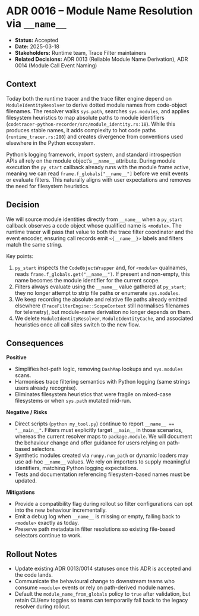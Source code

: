 # ADR 0016 – Module Name Resolution via `__name__`

- **Status:** Accepted
- **Date:** 2025-03-18
- **Stakeholders:** Runtime team, Trace Filter maintainers
- **Related Decisions:** ADR 0013 (Reliable Module Name Derivation), ADR 0014 (Module Call Event Naming)

## Context

Today both the runtime tracer and the trace filter engine depend on `ModuleIdentityResolver` to derive dotted module names from code-object filenames. The resolver walks `sys.path`, searches `sys.modules`, and applies filesystem heuristics to map absolute paths to module identifiers (`codetracer-python-recorder/src/module_identity.rs:18`). While this produces stable names, it adds complexity to hot code paths (`runtime_tracer.rs:280`) and creates divergence from conventions used elsewhere in the Python ecosystem.

Python’s logging framework, import system, and standard introspection APIs all rely on the module object’s `__name__` attribute. During module execution the `py_start` callback already runs with the module frame active, meaning we can read `frame.f_globals["__name__"]` before we emit events or evaluate filters. This naturally aligns with user expectations and removes the need for filesystem heuristics.

## Decision

We will source module identities directly from `__name__` when a `py_start` callback observes a code object whose qualified name is `<module>`. The runtime tracer will pass that value to both the trace filter coordinator and the event encoder, ensuring call records emit `<{__name__}>` labels and filters match the same string.

Key points:

1. `py_start` inspects the `CodeObjectWrapper` and, for `<module>` qualnames, reads `frame.f_globals.get("__name__")`. If present and non-empty, this name becomes the module identifier for the current scope.
2. Filters always evaluate using the `__name__` value gathered at `py_start`; they no longer attempt to strip file paths or enumerate `sys.modules`.
3. We keep recording the absolute and relative file paths already emitted elsewhere (`TraceFilterEngine::ScopeContext` still normalises filenames for telemetry), but module-name derivation no longer depends on them.
4. We delete `ModuleIdentityResolver`, `ModuleIdentityCache`, and associated heuristics once all call sites switch to the new flow.

## Consequences

**Positive**

- Simplifies hot-path logic, removing `DashMap` lookups and `sys.modules` scans.
- Harmonises trace filtering semantics with Python logging (same strings users already recognise).
- Eliminates filesystem heuristics that were fragile on mixed-case filesystems or when `sys.path` mutated mid-run.

**Negative / Risks**

- Direct scripts (`python my_tool.py`) continue to report `__name__ == "__main__"`. Filters must explicitly target `__main__` in those scenarios, whereas the current resolver maps to `package.module`. We will document the behaviour change and offer guidance for users relying on path-based selectors.
- Synthetic modules created via `runpy.run_path` or dynamic loaders may use ad-hoc `__name__` values. We rely on importers to supply meaningful identifiers, matching Python logging expectations.
- Tests and documentation referencing filesystem-based names must be updated.

**Mitigations**

- Provide a compatibility flag during rollout so filter configurations can opt into the new behaviour incrementally.
- Emit a debug log when `__name__` is missing or empty, falling back to `<module>` exactly as today.
- Preserve path metadata in filter resolutions so existing file-based selectors continue to work.

## Rollout Notes

- Update existing ADR 0013/0014 statuses once this ADR is accepted and the code lands.
- Communicate the behavioural change to downstream teams who consume `<module>` events or rely on path-derived module names.
- Default the `module_name_from_globals` policy to `true` after validation, but retain CLI/env toggles so teams can temporarily fall back to the legacy resolver during rollout.
